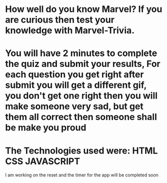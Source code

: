 # How well do you know Marvel? If you are curious then test your knowledge with Marvel-Trivia. 
# You will have 2 minutes to complete the quiz and submit your results, For each question you get right after submit you will get a different gif, you don't get one right then you will make someone very sad, but get them all correct then someone shall be make you proud
# The Technologies used were: HTML CSS JAVASCRIPT 
I am working on the reset and the timer for the app will be completed soon